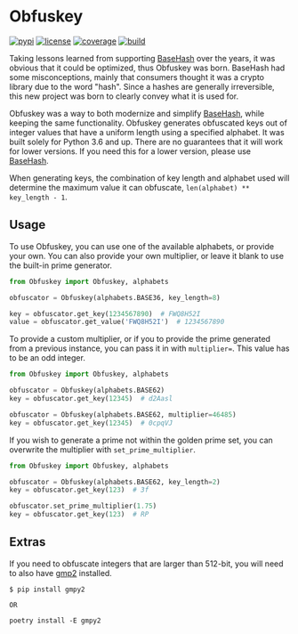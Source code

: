 # Obfuskey

[![pypi][pypi-v]][pypi] [![license][pypi-l]][pypi] [![coverage][codecov-i]][codecov] [![build][workflow-i]][workflow]

Taking lessons learned from supporting [BaseHash][basehash] over the years, it was
obvious that it could be optimized, thus Obfuskey was born. BaseHash had some
misconceptions, mainly that consumers thought it was a crypto library due to the word 
"hash". Since a hashes are generally irreversible, this new project was born to clearly 
convey what it is used for.

Obfuskey was a way to both modernize and simplify [BaseHash][basehash], while keeping
the same functionality. Obfuskey generates obfuscated keys out of integer values that
have a uniform length using a specified alphabet. It was built solely for Python 3.6 and
up. There are no guarantees that it will work for lower versions. If you need this for
a lower version, please use [BaseHash][basehash].

When generating keys, the combination of key length and alphabet used will determine the
maximum value it can obfuscate, `len(alphabet) ** key_length - 1`.

## Usage

To use Obfuskey, you can use one of the available alphabets, or provide your own. You
can also provide your own multiplier, or leave it blank to use the built-in prime
generator.

```python
from Obfuskey import Obfuskey, alphabets

obfuscator = Obfuskey(alphabets.BASE36, key_length=8)

key = obfuscator.get_key(1234567890)  # FWQ8H52I
value = obfuscator.get_value('FWQ8H52I')  # 1234567890
```

To provide a custom multiplier, or if you to provide the prime generated from a
previous instance, you can pass it in with `multiplier=`. This value has to be an odd
integer.

```python
from Obfuskey import Obfuskey, alphabets

obfuscator = Obfuskey(alphabets.BASE62)
key = obfuscator.get_key(12345)  # d2Aasl

obfuscator = Obfuskey(alphabets.BASE62, multiplier=46485)
key = obfuscator.get_key(12345)  # 0cpqVJ
```

If you wish to generate a prime not within the golden prime set, you can overwrite the
multiplier with `set_prime_multiplier`.

```python
from Obfuskey import Obfuskey, alphabets

obfuscator = Obfuskey(alphabets.BASE62, key_length=2)
key = obfuscator.get_key(123)  # 3f

obfuscator.set_prime_multiplier(1.75)
key = obfuscator.get_key(123)  # RP
```

## Extras

If you need to obfuscate integers that are larger than 512-bit, you will need to also
have [gmp2][gmpy2] installed.

```text
$ pip install gmpy2

OR

poetry install -E gmpy2
```

[basehash]: https://github.com/bnlucas/python-basehash
[gmpy2]: https://pypi.org/project/gmpy2/
[pypi]: https://pypi.python.org/pypi/Obfuskey
[pypi-v]: https://img.shields.io/pypi/v/Obfuskey.svg
[pypi-l]: https://img.shields.io/pypi/l/Obfuskey.svg
[codecov]: https://codecov.io/gh/bnlucas/Obfuskey
[codecov-i]: https://img.shields.io/codecov/c/github/bnlucas/Obfuskey/master.svg
[workflow]: https://github.com/bnlucas/Obfuskey/actions?query=branch%3Amain+
[workflow-i]: https://img.shields.io/github/workflow/status/bnlucas/Obfuskey/CI/main